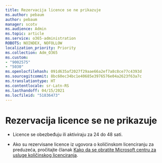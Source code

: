 ```yaml
---
title: Rezervacija licence se ne prikazuje
ms.author: pebaum
author: pebaum
manager: scotv
ms.audience: Admin
ms.topic: article
ms.service: o365-administration
ROBOTS: NOINDEX, NOFOLLOW
localization_priority: Priority
ms.collection: Adm_O365
ms.custom:
- "9002575"
- "5030"
ms.openlocfilehash: 091d635af2027f29aae66a2ef7a8c8ce77c4393d
ms.sourcegitcommit: 8bc60ec34bc1e40685e3976576e04a2623f63a7c
ms.translationtype: HT
ms.contentlocale: sr-Latn-RS
ms.lasthandoff: 04/15/2021
ms.locfileid: "51836473"
---
```

# <a name="license-reservation-does-not-show"></a>Rezervacija licence se ne prikazuje

- Licence se obezbeđuju ili aktiviraju za 24 do 48 sati.

- Ako su rezervisane licence iz ugovora o količinskom licenciranju za preduzeća, pročitajte članak [Kako da se obratite Microsoft centru za usluge količinskog licenciranja](https://support.microsoft.com/help/4471406/how-to-contact-the-microsoft-volume-licensing-service-center).
